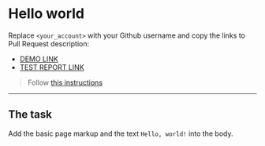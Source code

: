 # Hello world
Replace `<your_account>` with your Github username and copy the links to Pull Request description:
- [DEMO LINK](https://amelentieva.github.io/layout_hello-world/)
- [TEST REPORT LINK](https://amelentieva.github.io/layout_hello-world/report/html_report/)

> Follow [this instructions](https://mate-academy.github.io/layout_task-guideline/#how-to-solve-the-layout-tasks-on-github)
___

## The task
Add the basic page markup and the text `Hello, world!` into the body.
